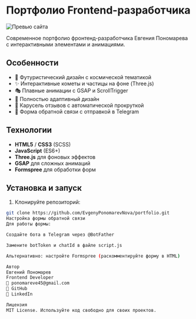 # Портфолио Frontend-разработчика

![Превью сайта]([https://images.unsplash.com/photo-1555066931-4365d14bab8c?auto=format&fit=crop&w=1200&q=80](https://github.com/EvgenyPonomarevNova/my-portfolio/blob/master/img/evgenyponomarevnova.github.io_my-portfolio_.png))

Современное портфолио фронтенд-разработчика Евгения Пономарева с интерактивными элементами и анимациями.

## Особенности

- 🚀 Футуристический дизайн с космической тематикой
- ✨ Интерактивные кометы и частицы на фоне (Three.js)
- 🎭 Плавные анимации с GSAP и ScrollTrigger
- 📱 Полностью адаптивный дизайн
- 📜 Карусель отзывов с автоматической прокруткой
- 📧 Форма обратной связи с отправкой в Telegram

## Технологии

- **HTML5** / **CSS3** (SCSS)
- **JavaScript** (ES6+)
- **Three.js** для фоновых эффектов
- **GSAP** для сложных анимаций
- **Formspree** для обработки форм

## Установка и запуск

1. Клонируйте репозиторий:
```bash
git clone https://github.com/EvgenyPonomarevNova/portfolio.git
Настройка формы обратной связи
Для работы формы:

Создайте бота в Telegram через @BotFather

Замените botToken и chatId в файле script.js

Альтернативно: настройте Formspree (раскомментируйте форму в HTML)

Автор
Евгений Пономарев
Frontend Developer
📧 ponomareve45@gmail.com
💼 GitHub
🔗 LinkedIn

Лицензия
MIT License. Используйте код свободно для своих проектов.
